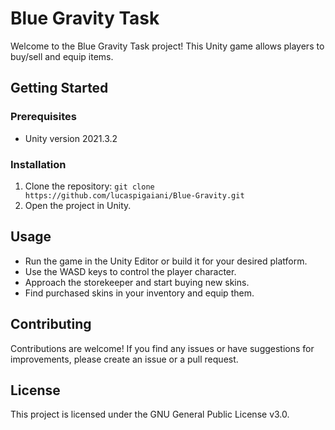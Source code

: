 # Blue Gravity Task

Welcome to the Blue Gravity Task project! This Unity game allows players to buy/sell and equip items.

## Getting Started

### Prerequisites

- Unity version 2021.3.2

### Installation

1. Clone the repository: `git clone https://github.com/lucaspigaiani/Blue-Gravity.git`
2. Open the project in Unity.

## Usage

- Run the game in the Unity Editor or build it for your desired platform.
- Use the WASD keys to control the player character.
- Approach the storekeeper and start buying new skins.
- Find purchased skins in your inventory and equip them.

## Contributing

Contributions are welcome! If you find any issues or have suggestions for improvements, please create an issue or a pull request.

## License

This project is licensed under the GNU General Public License v3.0.